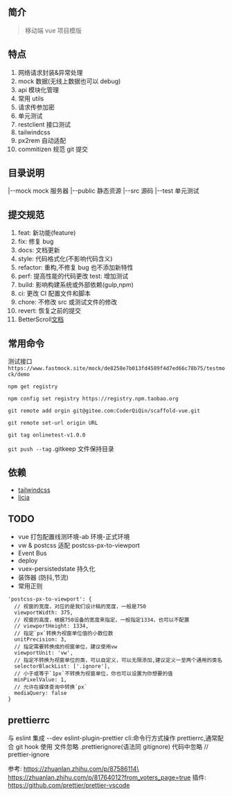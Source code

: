 ## 简介

> 移动端 vue 项目模版

## 特点

1. 网络请求封装&异常处理
2. mock 数据(无线上数据也可以 debug)
3. api 模块化管理
4. 常用 utils
5. 请求传参加密
6. 单元测试
7. restclient 接口测试
8. tailwindcss
9. px2rem 自动适配
10. commitizen 规范 git 提交

## 目录说明

|--mock mock 服务器
|--public 静态资源
|--src 源码
|--test 单元测试

## 提交规范

1. feat: 新功能(feature)
2. fix: 修复 bug
3. docs: 文档更新
4. style: 代码格式化(不影响代码含义)
5. refactor: 重构,不修复 bug 也不添加新特性
6. perf: 提高性能的代码更改 test: 增加测试
7. build: 影响构建系统或外部依赖(gulp,npm)
8. ci: 更改 CI 配置文件和脚本
9. chore: 不修改 src 或测试文件的修改
10. revert: 恢复之前的提交
11. BetterScroll[文档](https://better-scroll.github.io/docs/zh-CN/plugins/)

## 常用命令

测试接口`https://www.fastmock.site/mock/de8258e7b013fd4589f4d7ed66c78b75/testmock/demo`

`npm get registry`

`npm config set registry https://registry.npm.taobao.org`

`git remote add orgin git@gitee.com:CoderQiQin/scaffold-vue.git`

`git remote set-url origin URL`

`git tag onlinetest-v1.0.0`

`git push --tag`
.gitkeep 文件保持目录

## 依赖

-   [tailwindcss](https://www.tailwindcss.cn/)
-   [licia](https://licia.liriliri.io/docs.html)

## TODO

-   vue 打包配置线测环境-ab 环境-正式环境
-   vw & postcss 适配 postcss-px-to-viewport
-   Event Bus
-   deploy
-   vuex-persistedstate 持久化
-   装饰器 (防抖,节流)
-   常用正则

```
'postcss-px-to-viewport': {
  // 视窗的宽度，对应的是我们设计稿的宽度，一般是750
  viewportWidth: 375,
  // 视窗的高度，根据750设备的宽度来指定，一般指定1334，也可以不配置
  // viewportHeight: 1334,
  // 指定`px`转换为视窗单位值的小数位数
  unitPrecision: 3,
  // 指定需要转换成的视窗单位，建议使用vw
  viewportUnit: 'vw',
  // 指定不转换为视窗单位的类，可以自定义，可以无限添加,建议定义一至两个通用的类名
  selectorBlackList: ['.ignore'],
  // 小于或等于`1px`不转换为视窗单位，你也可以设置为你想要的值
  minPixelValue: 1,
  // 允许在媒体查询中转换`px`
  mediaQuery: false
}
```

## prettierrc

与 eslint 集成 --dev eslint-plugin-prettier
cli:命令行方式操作 prettierrc,通常配合 git hook 使用
文件忽略 .prettierignore(语法同 gitignore)
代码中忽略 // prettier-ignore

参考: https://zhuanlan.zhihu.com/p/87586114\
https://zhuanlan.zhihu.com/p/81764012?from_voters_page=true
插件: https://github.com/prettier/prettier-vscode
